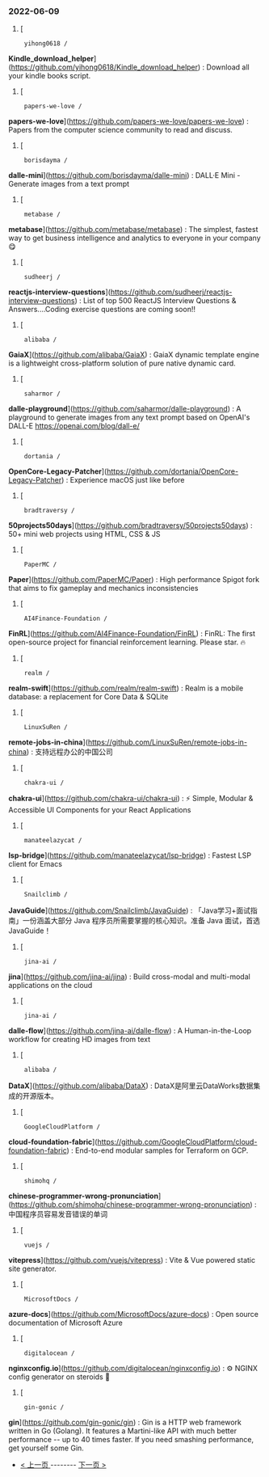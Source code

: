 ### 2022-06-09 
1. [
    

        yihong0618 /
**Kindle_download_helper**](https://github.com/yihong0618/Kindle_download_helper) : Download all your kindle books script.
1. [
    

        papers-we-love /
**papers-we-love**](https://github.com/papers-we-love/papers-we-love) : Papers from the computer science community to read and discuss.
1. [
    

        borisdayma /
**dalle-mini**](https://github.com/borisdayma/dalle-mini) : DALL·E Mini - Generate images from a text prompt
1. [
    

        metabase /
**metabase**](https://github.com/metabase/metabase) : The simplest, fastest way to get business intelligence and analytics to everyone in your company 😋
1. [
    

        sudheerj /
**reactjs-interview-questions**](https://github.com/sudheerj/reactjs-interview-questions) : List of top 500 ReactJS Interview Questions & Answers....Coding exercise questions are coming soon!!
1. [
    

        alibaba /
**GaiaX**](https://github.com/alibaba/GaiaX) : GaiaX dynamic template engine is a lightweight cross-platform solution of pure native dynamic card.
1. [
    

        saharmor /
**dalle-playground**](https://github.com/saharmor/dalle-playground) : A playground to generate images from any text prompt based on OpenAI's DALL-E https://openai.com/blog/dall-e/
1. [
    

        dortania /
**OpenCore-Legacy-Patcher**](https://github.com/dortania/OpenCore-Legacy-Patcher) : Experience macOS just like before
1. [
    

        bradtraversy /
**50projects50days**](https://github.com/bradtraversy/50projects50days) : 50+ mini web projects using HTML, CSS & JS
1. [
    

        PaperMC /
**Paper**](https://github.com/PaperMC/Paper) : High performance Spigot fork that aims to fix gameplay and mechanics inconsistencies
1. [
    

        AI4Finance-Foundation /
**FinRL**](https://github.com/AI4Finance-Foundation/FinRL) : FinRL: The first open-source project for financial reinforcement learning. Please star. 🔥
1. [
    

        realm /
**realm-swift**](https://github.com/realm/realm-swift) : Realm is a mobile database: a replacement for Core Data & SQLite
1. [
    

        LinuxSuRen /
**remote-jobs-in-china**](https://github.com/LinuxSuRen/remote-jobs-in-china) : 支持远程办公的中国公司
1. [
    

        chakra-ui /
**chakra-ui**](https://github.com/chakra-ui/chakra-ui) : ⚡️ Simple, Modular & Accessible UI Components for your React Applications
1. [
    

        manateelazycat /
**lsp-bridge**](https://github.com/manateelazycat/lsp-bridge) : Fastest LSP client for Emacs
1. [
    

        Snailclimb /
**JavaGuide**](https://github.com/Snailclimb/JavaGuide) : 「Java学习+面试指南」一份涵盖大部分 Java 程序员所需要掌握的核心知识。准备 Java 面试，首选 JavaGuide！
1. [
    

        jina-ai /
**jina**](https://github.com/jina-ai/jina) : Build cross-modal and multi-modal applications on the cloud
1. [
    

        jina-ai /
**dalle-flow**](https://github.com/jina-ai/dalle-flow) : A Human-in-the-Loop workflow for creating HD images from text
1. [
    

        alibaba /
**DataX**](https://github.com/alibaba/DataX) : DataX是阿里云DataWorks数据集成的开源版本。
1. [
    

        GoogleCloudPlatform /
**cloud-foundation-fabric**](https://github.com/GoogleCloudPlatform/cloud-foundation-fabric) : End-to-end modular samples for Terraform on GCP.
1. [
    

        shimohq /
**chinese-programmer-wrong-pronunciation**](https://github.com/shimohq/chinese-programmer-wrong-pronunciation) : 中国程序员容易发音错误的单词
1. [
    

        vuejs /
**vitepress**](https://github.com/vuejs/vitepress) : Vite & Vue powered static site generator.
1. [
    

        MicrosoftDocs /
**azure-docs**](https://github.com/MicrosoftDocs/azure-docs) : Open source documentation of Microsoft Azure
1. [
    

        digitalocean /
**nginxconfig.io**](https://github.com/digitalocean/nginxconfig.io) : ⚙️ NGINX config generator on steroids 💉
1. [
    

        gin-gonic /
**gin**](https://github.com/gin-gonic/gin) : Gin is a HTTP web framework written in Go (Golang). It features a Martini-like API with much better performance -- up to 40 times faster. If you need smashing performance, get yourself some Gin. 

- [ < 上一页 ](https://github.com/able8/github-trending-daily-record/blob/master/2022-06-08.md) -------- [ 下一页 > ](https://github.com/able8/github-trending-daily-record/blob/master/2022-06-10.md)